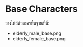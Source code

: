 # Base Characters
   วางไฟล์ตัวละครพื้นฐานที่นี่:
   - elderly_male_base.png
   - elderly_female_base.png
